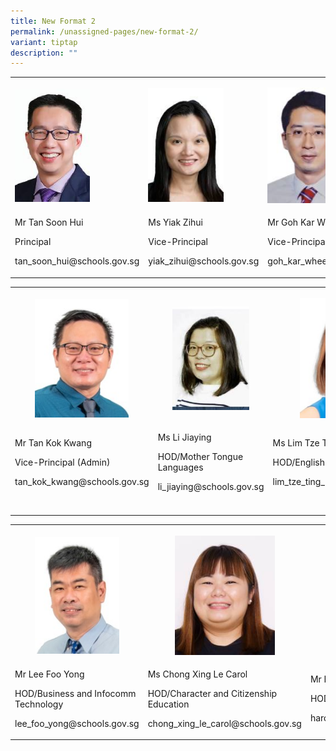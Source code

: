 ```yaml
---
title: New Format 2
permalink: /unassigned-pages/new-format-2/
variant: tiptap
description: ""
---
```

<table><tbody><tr><td rowspan="1" colspan="1"><p></p><div class="isomer-image-wrapper"><img style="width: 60%;" height="auto" width="100%" alt="" src="/images/School_Leaders/tan_soon_hui_small1.jpg"></div></td><td rowspan="1" colspan="1"><p></p><div class="isomer-image-wrapper"><img style="width: 68%;" height="auto" width="100%" alt="" src="/images/School_Leaders/vanessa_cheng2.jpg"></div></td><td rowspan="1" colspan="1"><p></p><div class="isomer-image-wrapper"><img style="width: 65%;" height="auto" width="100%" alt="" src="/images/School_Leaders/goh_kar_whee.jpg"></div></td></tr><tr><td rowspan="1" colspan="1"><p>Mr Tan Soon Hui</p><p>Principal</p><p>tan_soon_hui@schools.gov.sg</p><p></p></td><td rowspan="1" colspan="1"><p>Ms Yiak Zihui</p><p>Vice-Principal</p><p>yiak_zihui@schools.gov.sg</p></td><td rowspan="1" colspan="1"><p>Mr Goh Kar Whee</p><p>Vice-Principal</p><p>goh_kar_whee@schools.gov.sg</p></td></tr></tbody></table><table><tbody><tr><th rowspan="1" colspan="1"><p></p><div class="isomer-image-wrapper"><img style="width: 70%;" height="auto" width="100%" alt="" src="/images/School_Leaders/Tan Kok Kwang.jpeg"></div></th><th rowspan="1" colspan="1"><p></p><div class="isomer-image-wrapper"><img style="width: 72%;" height="auto" width="100%" alt="" src="/images/Mother_Tongue/li_jiaying_1.jpg"></div></th><th rowspan="1" colspan="1"><p></p><div class="isomer-image-wrapper"><img style="width: 65%;" height="auto" width="100%" alt="" src="/images/English Language/Lim Tze Ting Jasmine.jpeg"></div></th></tr><tr><td rowspan="1" colspan="1"><p>Mr Tan Kok Kwang</p><p>Vice-Principal (Admin)</p><p>tan_kok_kwang@schools.gov.sg</p></td><td rowspan="1" colspan="1"><p>Ms Li Jiaying</p><p>HOD/Mother Tongue Languages</p><p>li_jiaying@schools.gov.sg</p></td><td rowspan="1" colspan="1"><p>Ms Lim Tze Ting Jasmine</p><p>HOD/English Language and Literature</p><p>lim_tze_ting_jasmine@schools.gov.sg</p></td></tr><tr><td rowspan="1" colspan="1"><p></p></td><td rowspan="1" colspan="1"><p></p></td><td rowspan="1" colspan="1"><p></p></td></tr></tbody></table><table><tbody><tr><th rowspan="1" colspan="1"><p></p><div class="isomer-image-wrapper"><img style="width: 68%;" height="auto" width="100%" alt="" src="/images/Information_Technology/Lee Foo Yong.jpeg"></div></th><th rowspan="1" colspan="1"><p></p><div class="isomer-image-wrapper"><img style="width: 65%;" height="auto" width="100%" alt="" src="/images/Mother_Tongue/Carol.jpg"></div></th><th rowspan="1" colspan="1"><p></p><div class="isomer-image-wrapper"><img style="width: 68%;" height="auto" width="100%" alt="" src="/images/Humanities/Hardev Singh.jpeg"></div></th></tr><tr><td rowspan="1" colspan="1"><p>Mr Lee Foo Yong</p><p>HOD/Business and Infocomm Technology</p><p>lee_foo_yong@schools.gov.sg</p></td><td rowspan="1" colspan="1"><p>Ms Chong Xing Le Carol</p><p>HOD/Character and Citizenship Education</p><p>chong_xing_le_carol@schools.gov.sg</p></td><td rowspan="1" colspan="1"><p>Mr Hardev Singh</p><p>HOD/Discipline</p><p>hardev_singh@schools.gov.sg</p></td></tr></tbody></table><p></p>